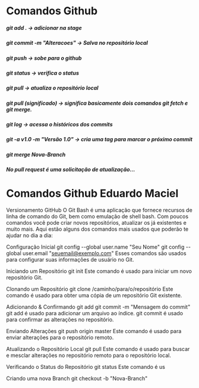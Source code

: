 # Comandos Github

##### git add . -> adicionar na stage
##### git commit -m "Alteracoes" -> Salva no repositório local
##### git push -> sobe para o github
##### git status -> verifica o status
##### git pull -> atualiza o repositório local
##### git pull (significado) -> significa basicamente dois comandos git fetch e git merge.
##### git log -> acessa o históricos dos commits
##### git -a v1.0 -m "Versão 1.0" -> cria uma tag para marcar o próximo commit

##### git merge Nova-Branch 

##### No pull request é uma solicitação de atualização...

# Comandos Github Eduardo Maciel
Versionamento GitHub
O Git Bash é uma aplicação que fornece recursos de linha de comando do Git, bem como emulação de shell bash. Com poucos comandos você pode criar novos repositórios, atualizar os já existentes e muito mais. Aqui estão alguns dos comandos mais usados que poderão te ajudar no dia a dia:

Configuração Inicial
git config --global user.name "Seu Nome"
git config --global user.email "seuemail@exemplo.com"
Esses comandos são usados para configurar suas informações de usuário no Git.


Iniciando um Repositório
git init
Este comando é usado para iniciar um novo repositório Git.


Clonando um Repositório
git clone /caminho/para/o/repositório
Este comando é usado para obter uma cópia de um repositório Git existente.


Adicionando & Confirmando
git add
git commit -m "Mensagem do commit"
git add é usado para adicionar um arquivo ao índice. git commit é usado para confirmar as alterações no repositório.


Enviando Alterações
git push origin master
Este comando é usado para enviar alterações para o repositório remoto.


Atualizando o Repositório Local
git pull
Este comando é usado para buscar e mesclar alterações no repositório remoto para o repositório local.


Verificando o Status do Repositório
git status
Este comando é us


Criando uma nova Branch
git checkout -b "Nova-Branch"
